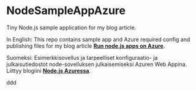 # NodeSampleAppAzure

Tiny Node.js sample application for my blog article.

In English:
This repo contains sample app and Azure required config and publishing files for 
my blog article **[Run node.js apps on Azure](https://jannehansen.com/node-js-and-azure/)**.

Suomeksi:
Esimerkkisovellus ja tarpeelliset konfiguraatio- ja julkaisutiedostot node-sovelluksen 
julkaisemiseksi Azuren Web Appina. Liittyy blogiini **[Node.js Azuressa](https://jannehansen.com/fi/node-js-azuressa/)**.

ddd